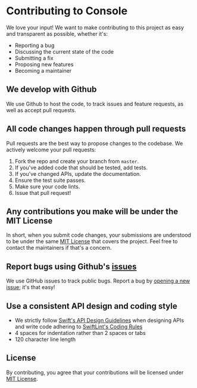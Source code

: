 # Contributing to Console
We love your input! We want to make contributing to this project as easy and transparent as possible, whether it's:

* Reporting a bug
* Discussing the current state of the code
* Submitting a fix
* Proposing new features
* Becoming a maintainer

## We develop with Github
We use Github to host the code, to track issues and feature requests, as well as accept pull requests.

## All code changes happen through pull requests
Pull requests are the best way to propose changes to the codebase. We actively welcome your pull requests:

1. Fork the repo and create your branch from `master`.
2. If you've added code that should be tested, add tests.
3. If you've changed APIs, update the documentation.
4. Ensure the test suite passes.
5. Make sure your code lints.
6. Issue that pull request!

## Any contributions you make will be under the MIT License
In short, when you submit code changes, your submissions are understood to be under the same [MIT License](https://github.com/chaqmoq/console/blob/master/LICENSE) that covers the project. Feel free to contact the maintainers if that's a concern.

## Report bugs using Github's [issues](https://github.com/chaqmoq/console/issues)
We use GitHub issues to track public bugs. Report a bug by [opening a new issue](https://github.com/chaqmoq/console/issues/new/choose); it's that easy!

## Use a consistent API design and coding style
* We strictly follow [Swift's API Design Guidelines](https://swift.org/documentation/api-design-guidelines/) when designing APIs and write code adhering to [SwiftLint's Coding Rules](https://github.com/realm/SwiftLint)
* 4 spaces for indentation rather than 2 spaces or tabs
* 120 character line length

## License
By contributing, you agree that your contributions will be licensed under [MIT License](https://github.com/chaqmoq/console/blob/master/LICENSE).
